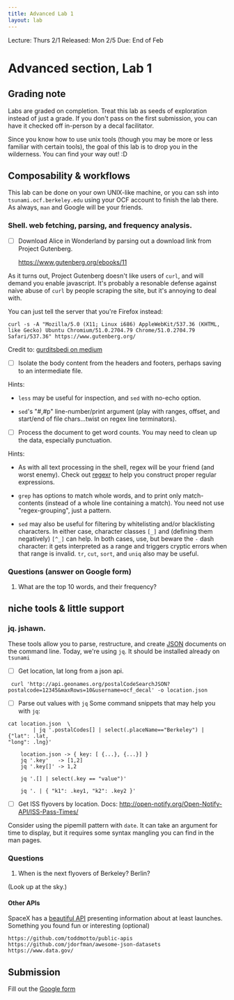 ```yaml
---
title: Advanced Lab 1
layout: lab
---
```


Lecture: Thurs 2/1
Released: Mon 2/5
Due: End of Feb

# Advanced section, Lab 1

## Grading note
Labs are graded on completion. Treat this lab as seeds of exploration instead 
of just a grade. If you don't pass on the first submission, you can have it 
checked off in-person by a decal facilitator.

Since you know how to use unix tools (though you may be more or less familiar 
with certain tools), the goal of this lab is to drop you in the wilderness. You 
can find your way out! :D


## Composability & workflows
This lab can be done on your own UNIX-like machine, or you can ssh into 
`tsunami.ocf.berkeley.edu` using your OCF account to finish the lab there. As 
always, `man` and Google will be your friends.


### Shell. web fetching, parsing, and frequency analysis.
- [ ] Download Alice in Wonderland by parsing out a download link from Project 
Gutenberg.

    https://www.gutenberg.org/ebooks/11

As it turns out, Project Gutenberg doesn't like users of `curl`, and will 
demand you enable javascript.  It's probably a resonable defense against
naive abuse of `curl` by people scraping the site, but it's annoying to deal 
with.

You can just tell the server that you're Firefox instead:

```
curl -s -A "Mozilla/5.0 (X11; Linux i686) AppleWebKit/537.36 (KHTML, like Gecko) Ubuntu Chromium/51.0.2704.79 Chrome/51.0.2704.79 Safari/537.36" https://www.gutenberg.org/
```
    
Credit to: [gurditsbedi on 
medium](https://medium.com/@gurditsbedi/automating-download-from-project-gutenberg-using-the-linux-terminal-e9f35bbbd06c)


- [ ] Isolate the body content from the headers and footers, perhaps saving to 
an intermediate file. 

Hints: 
* `less` may be useful for inspection, and `sed` with no-echo option. 

* `sed`'s "#,#p" line-number/print argument (play with ranges, offset, and 
start/end of file chars...twist on regex line terminators).

- [ ] Process the document to get word counts. You may need to clean up the 
data, especially punctuation. 

Hints:

* As with all text processing in the shell, regex 
will be your friend (and worst enemy). Check out [regexr](https://regexr.com/) 
to help you construct proper regular expressions.

* `grep` has options to match whole words, and to print only match-contents 
(instead of a whole line containing a match). You need not use 
"regex-grouping", just a pattern. 

* `sed` may also be useful for filtering by whitelisting and/or blacklisting 
characters. In either case, character classes `[_]` and (defining them 
negatively) `[^_]` can help. In both cases, use, but beware the `-` dash 
character: it gets interpreted as a range and triggers cryptic errors when that 
range is invalid. `tr`, `cut`, `sort`, and `uniq` also may be
useful.

### Questions (answer on Google form)
1. What are the top 10 words, and their frequency?

## niche tools & little support

### jq. jshawn.
These tools allow you to parse, restructure, and create 
[JSON](https://www.json.org/) documents on the 
command line. Today, we're using `jq`. It should be installed already on `tsunami`

- [ ] Get location, lat long from a json api.

```
 curl 'http://api.geonames.org/postalCodeSearchJSON?postalcode=12345&maxRows=10&username=ocf_decal' -o location.json
```
- [ ] Parse out values with `jq`
Some command snippets that may help you with `jq`:

```
cat location.json  \
        | jq '.postalCodes[] | select(.placeName=="Berkeley") | {"lat": .lat, 
"long": .lng}'

    location.json -> { key: [ {...}, {...}] }
    jq '.key'   -> [1,2]
    jq '.key[]' -> 1,2

    jq '.[] | select(.key == "value")'

    jq '. | { "k1": .key1, "k2": .key2 }'
```

- [ ] Get ISS flyovers by location.
Docs:
    http://open-notify.org/Open-Notify-API/ISS-Pass-Times/ 

Consider using the pipemill pattern with `date`. It can take an argument for 
time to display, but it requires some syntax mangling you can find in the man 
pages.

### Questions
1. When is the next flyovers of Berkeley? Berlin?

\(Look up at the sky.\)


#### Other APIs
SpaceX has a [beautiful API](https://github.com/r-spacex/SpaceX-API) presenting 
information about at least launches.
Something you found fun or interesting (optional)

    https://github.com/toddmotto/public-apis
    https://github.com/jdorfman/awesome-json-datasets
    https://www.data.gov/



## Submission
Fill out the [Google form](https://goo.gl/forms/ukSe8KIW96Egrbh72)
